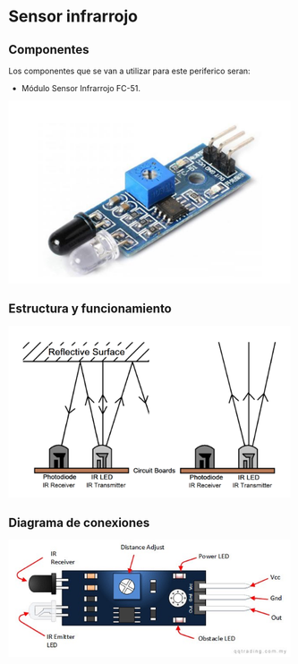 
# Sensor infrarrojo

## Componentes

Los componentes que se van a utilizar para este periferico seran:

- Módulo Sensor Infrarrojo FC-51.

![Screenshot](/Perifericos/SensorInfra/componentesIR.png) 

## Estructura y funcionamiento

![Screenshot](/Perifericos/SensorInfra/estyfuncIR.png) 


## Diagrama de conexiones

![Screenshot](/Perifericos/SensorInfra/conexionesIR.jpeg) 


